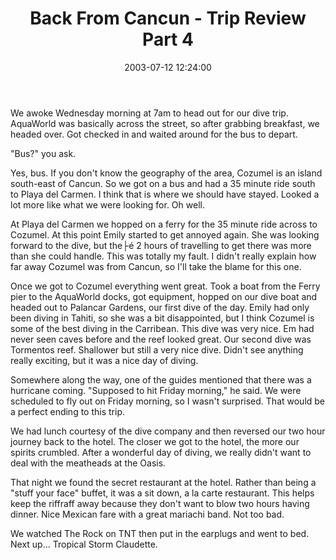 ﻿---
layout: post
title: "Back From Cancun - Trip Review Part 4"
comments: false
date: 2003-07-12 12:24:00
updated: 2004-05-03 20:20:00
categories:
 - Personal
subtext-id: 1975d1a6-ae03-4b3d-8eee-48104779cf3d
alias: /blog/Back-From-Cancun---Trip-Review-Part-4.aspx
---


We awoke Wednesday morning at 7am to head out for our dive trip. AquaWorld was basically across the street, so after grabbing breakfast, we headed over. Got checked in and waited around for the bus to depart.

"Bus?" you ask.

Yes, bus. If you don't know the geography of the area, Cozumel is an island south-east of Cancun. So we got on a bus and had a 35 minute ride south to Playa del Carmen. I think that is where we should have stayed. Looked a lot more like what we were looking for. Oh well.

At Playa del Carmen we hopped on a ferry for the 35 minute ride across to Cozumel. At this point Emily started to get annoyed again. She was looking forward to the dive, but the├é 2 hours of travelling to get there was more than she could handle. This was totally my fault. I didn't really explain how far away Cozumel was from Cancun, so I'll take the blame for this one.

Once we got to Cozumel everything went great. Took a boat from the Ferry pier to the AquaWorld docks, got equipment, hopped on our dive boat and headed out to Palancar Gardens, our first dive of the day. Emily had only been diving in Tahiti, so she was a bit disappointed, but I think Cozumel is some of the best diving in the Carribean. This dive was very nice. Em had never seen caves before and the reef looked great. Our second dive was Tormentos reef. Shallower but still a very nice dive. Didn't see anything really exciting, but it was a nice day of diving.

Somewhere along the way, one of the guides mentioned that there was a hurricane coming. "Supposed to hit Friday morning," he said. We were scheduled to fly out on Friday morning, so I wasn't surprised. That would be a perfect ending to this trip.

We had lunch courtesy of the dive company and then reversed our two hour journey back to the hotel. The closer we got to the hotel, the more our spirits crumbled. After a wonderful day of diving, we really didn't want to deal with the meatheads at the Oasis.

That night we found the secret restaurant at the hotel. Rather than being a "stuff your face" buffet, it was a sit down, a la carte restaurant. This helps keep the riffraff away because they don't want to blow two hours having dinner. Nice Mexican fare with a great mariachi band. Not too bad.

We watched The Rock on TNT then put in the earplugs and went to bed. Next up... Tropical Storm Claudette.

